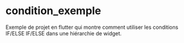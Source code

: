 # condition_exemple

Exemple de projet en flutter qui montre comment utiliser les conditions IF/ELSE IF/ELSE dans une hiérarchie de widget.
